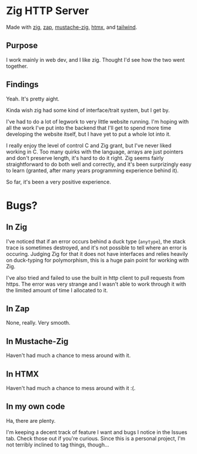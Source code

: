 # Zig HTTP Server

Made with [zig](https://ziglang.org/),
[zap](https://github.com/zigzap/zap),
[mustache-zig](https://github.com/batiati/mustache-zig),
[htmx](https://htmx.org/),
and [tailwind](https://tailwindcss.com/).

## Purpose

I work mainly in web dev, and I like zig.  Thought I'd see how the two went together.

## Findings

Yeah.  It's pretty aight.

Kinda wish zig had some kind of interface/trait system, but I get by.

I've had to do a lot of legwork to very little website running.  I'm hoping with all the work I've put into the backend that I'll get to spend more time developing the website itself, but I have yet to put a whole lot into it.

I really enjoy the level of control C and Zig grant, but I've never liked working in C.  Too many quirks with the language, arrays are just pointers and don't preserve length, it's hard to do it right.  Zig seems fairly straightforward to do both well and correctly, and it's been surprizingly easy to learn (granted, after many years programming experience behind it).

So far, it's been a very positive experience.

# Bugs?

## In Zig

I've noticed that if an error occurs behind a duck type (`anytype`), the stack trace is sometimes destroyed, and it's not possible to tell where an error is occuring.  Judging Zig for that it does not have interfaces and relies heavily on duck-typing for polymorphism, this is a huge pain point for working with Zig.

I've also tried and failed to use the built in http client to pull requests from https.  The error was very strange and I wasn't able to work through it with the limited amount of time I allocated to it.

## In Zap

None, really.  Very smooth.

## In Mustache-Zig

Haven't had much a chance to mess around with it.

## In HTMX

Haven't had much a chance to mess around with it :(.

## In my own code

Ha, there are plenty.

I'm keeping a decent track of feature I want and bugs I notice in the Issues tab.  Check those out if you're curious.  Since this is a personal project, I'm not terribly inclined to tag things, though...
